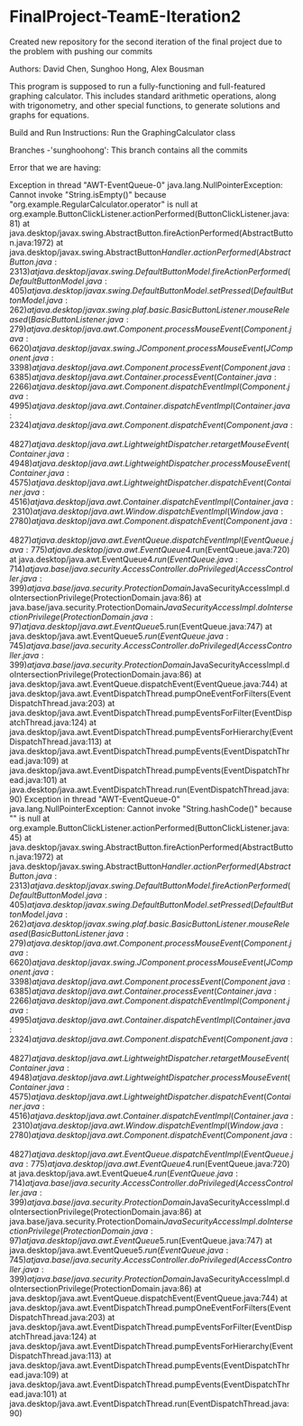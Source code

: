 # FinalProject-TeamE-Iteration2

Created new repository for the second iteration of the final project due to the problem with pushing our commits

Authors: David Chen, Sunghoo Hong, Alex Bousman

This program is supposed to run a fully-functioning and full-featured graphing calculator. This includes standard arithmetic operations, along with trigonometry, and other special functions, to generate solutions and graphs for equations.

Build and Run Instructions: Run the GraphingCalculator class

Branches
-'sunghoohong': This branch contains all the commits

Error that we are having:

Exception in thread "AWT-EventQueue-0" java.lang.NullPointerException: Cannot invoke "String.isEmpty()" because "org.example.RegularCalculator.operator" is null
	at org.example.ButtonClickListener.actionPerformed(ButtonClickListener.java:81)
	at java.desktop/javax.swing.AbstractButton.fireActionPerformed(AbstractButton.java:1972)
	at java.desktop/javax.swing.AbstractButton$Handler.actionPerformed(AbstractButton.java:2313)
	at java.desktop/javax.swing.DefaultButtonModel.fireActionPerformed(DefaultButtonModel.java:405)
	at java.desktop/javax.swing.DefaultButtonModel.setPressed(DefaultButtonModel.java:262)
	at java.desktop/javax.swing.plaf.basic.BasicButtonListener.mouseReleased(BasicButtonListener.java:279)
	at java.desktop/java.awt.Component.processMouseEvent(Component.java:6620)
	at java.desktop/javax.swing.JComponent.processMouseEvent(JComponent.java:3398)
	at java.desktop/java.awt.Component.processEvent(Component.java:6385)
	at java.desktop/java.awt.Container.processEvent(Container.java:2266)
	at java.desktop/java.awt.Component.dispatchEventImpl(Component.java:4995)
	at java.desktop/java.awt.Container.dispatchEventImpl(Container.java:2324)
	at java.desktop/java.awt.Component.dispatchEvent(Component.java:4827)
	at java.desktop/java.awt.LightweightDispatcher.retargetMouseEvent(Container.java:4948)
	at java.desktop/java.awt.LightweightDispatcher.processMouseEvent(Container.java:4575)
	at java.desktop/java.awt.LightweightDispatcher.dispatchEvent(Container.java:4516)
	at java.desktop/java.awt.Container.dispatchEventImpl(Container.java:2310)
	at java.desktop/java.awt.Window.dispatchEventImpl(Window.java:2780)
	at java.desktop/java.awt.Component.dispatchEvent(Component.java:4827)
	at java.desktop/java.awt.EventQueue.dispatchEventImpl(EventQueue.java:775)
	at java.desktop/java.awt.EventQueue$4.run(EventQueue.java:720)
	at java.desktop/java.awt.EventQueue$4.run(EventQueue.java:714)
	at java.base/java.security.AccessController.doPrivileged(AccessController.java:399)
	at java.base/java.security.ProtectionDomain$JavaSecurityAccessImpl.doIntersectionPrivilege(ProtectionDomain.java:86)
	at java.base/java.security.ProtectionDomain$JavaSecurityAccessImpl.doIntersectionPrivilege(ProtectionDomain.java:97)
	at java.desktop/java.awt.EventQueue$5.run(EventQueue.java:747)
	at java.desktop/java.awt.EventQueue$5.run(EventQueue.java:745)
	at java.base/java.security.AccessController.doPrivileged(AccessController.java:399)
	at java.base/java.security.ProtectionDomain$JavaSecurityAccessImpl.doIntersectionPrivilege(ProtectionDomain.java:86)
	at java.desktop/java.awt.EventQueue.dispatchEvent(EventQueue.java:744)
	at java.desktop/java.awt.EventDispatchThread.pumpOneEventForFilters(EventDispatchThread.java:203)
	at java.desktop/java.awt.EventDispatchThread.pumpEventsForFilter(EventDispatchThread.java:124)
	at java.desktop/java.awt.EventDispatchThread.pumpEventsForHierarchy(EventDispatchThread.java:113)
	at java.desktop/java.awt.EventDispatchThread.pumpEvents(EventDispatchThread.java:109)
	at java.desktop/java.awt.EventDispatchThread.pumpEvents(EventDispatchThread.java:101)
	at java.desktop/java.awt.EventDispatchThread.run(EventDispatchThread.java:90)
Exception in thread "AWT-EventQueue-0" java.lang.NullPointerException: Cannot invoke "String.hashCode()" because "<local7>" is null
	at org.example.ButtonClickListener.actionPerformed(ButtonClickListener.java:45)
	at java.desktop/javax.swing.AbstractButton.fireActionPerformed(AbstractButton.java:1972)
	at java.desktop/javax.swing.AbstractButton$Handler.actionPerformed(AbstractButton.java:2313)
	at java.desktop/javax.swing.DefaultButtonModel.fireActionPerformed(DefaultButtonModel.java:405)
	at java.desktop/javax.swing.DefaultButtonModel.setPressed(DefaultButtonModel.java:262)
	at java.desktop/javax.swing.plaf.basic.BasicButtonListener.mouseReleased(BasicButtonListener.java:279)
	at java.desktop/java.awt.Component.processMouseEvent(Component.java:6620)
	at java.desktop/javax.swing.JComponent.processMouseEvent(JComponent.java:3398)
	at java.desktop/java.awt.Component.processEvent(Component.java:6385)
	at java.desktop/java.awt.Container.processEvent(Container.java:2266)
	at java.desktop/java.awt.Component.dispatchEventImpl(Component.java:4995)
	at java.desktop/java.awt.Container.dispatchEventImpl(Container.java:2324)
	at java.desktop/java.awt.Component.dispatchEvent(Component.java:4827)
	at java.desktop/java.awt.LightweightDispatcher.retargetMouseEvent(Container.java:4948)
	at java.desktop/java.awt.LightweightDispatcher.processMouseEvent(Container.java:4575)
	at java.desktop/java.awt.LightweightDispatcher.dispatchEvent(Container.java:4516)
	at java.desktop/java.awt.Container.dispatchEventImpl(Container.java:2310)
	at java.desktop/java.awt.Window.dispatchEventImpl(Window.java:2780)
	at java.desktop/java.awt.Component.dispatchEvent(Component.java:4827)
	at java.desktop/java.awt.EventQueue.dispatchEventImpl(EventQueue.java:775)
	at java.desktop/java.awt.EventQueue$4.run(EventQueue.java:720)
	at java.desktop/java.awt.EventQueue$4.run(EventQueue.java:714)
	at java.base/java.security.AccessController.doPrivileged(AccessController.java:399)
	at java.base/java.security.ProtectionDomain$JavaSecurityAccessImpl.doIntersectionPrivilege(ProtectionDomain.java:86)
	at java.base/java.security.ProtectionDomain$JavaSecurityAccessImpl.doIntersectionPrivilege(ProtectionDomain.java:97)
	at java.desktop/java.awt.EventQueue$5.run(EventQueue.java:747)
	at java.desktop/java.awt.EventQueue$5.run(EventQueue.java:745)
	at java.base/java.security.AccessController.doPrivileged(AccessController.java:399)
	at java.base/java.security.ProtectionDomain$JavaSecurityAccessImpl.doIntersectionPrivilege(ProtectionDomain.java:86)
	at java.desktop/java.awt.EventQueue.dispatchEvent(EventQueue.java:744)
	at java.desktop/java.awt.EventDispatchThread.pumpOneEventForFilters(EventDispatchThread.java:203)
	at java.desktop/java.awt.EventDispatchThread.pumpEventsForFilter(EventDispatchThread.java:124)
	at java.desktop/java.awt.EventDispatchThread.pumpEventsForHierarchy(EventDispatchThread.java:113)
	at java.desktop/java.awt.EventDispatchThread.pumpEvents(EventDispatchThread.java:109)
	at java.desktop/java.awt.EventDispatchThread.pumpEvents(EventDispatchThread.java:101)
	at java.desktop/java.awt.EventDispatchThread.run(EventDispatchThread.java:90)
